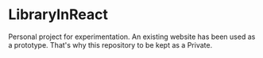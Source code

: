 # LibraryInReact
Personal project for experimentation. An existing website has been used as a prototype. That's why this repository to be kept as a Private.
